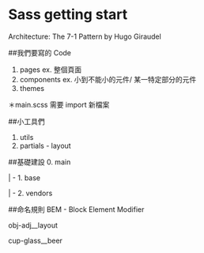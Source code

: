# Sass getting start

Architecture: The 7-1 Pattern by Hugo Giraudel

##我們要寫的 Code
1. pages ex. 整個頁面
2. components ex. 小到不能小的元件/ 某一特定部分的元件
3. themes 

＊main.scss 需要 import 新檔案

##小工具們
1. utils
2. partials - layout


##基礎建設
0. main

| - 1. base

| - 2. vendors 



##命名規則
BEM - Block Element Modifier

obj-adj__layout

cup-glass__beer

